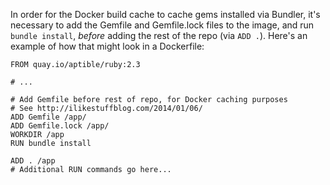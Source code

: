 In order for the Docker build cache to cache gems installed via Bundler, it's necessary to add the Gemfile and Gemfile.lock files to the image, and run `bundle install`, _before_ adding the rest of the repo (via `ADD .`). Here's an example of how that might look in a Dockerfile:

```
FROM quay.io/aptible/ruby:2.3

# ...

# Add Gemfile before rest of repo, for Docker caching purposes
# See http://ilikestuffblog.com/2014/01/06/
ADD Gemfile /app/
ADD Gemfile.lock /app/
WORKDIR /app
RUN bundle install

ADD . /app
# Additional RUN commands go here...
```
